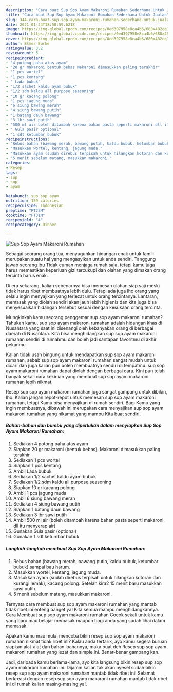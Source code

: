 ```yaml
---
description: "Cara buat Sup Sop Ayam Makaroni Rumahan Sederhana Untuk Jualan"
title: "Cara buat Sup Sop Ayam Makaroni Rumahan Sederhana Untuk Jualan"
slug: 344-cara-buat-sup-sop-ayam-makaroni-rumahan-sederhana-untuk-jualan
date: 2021-01-24T18:50:59.621Z
image: https://img-global.cpcdn.com/recipes/0ed397958e8ca4b6/680x482cq70/sup-sop-ayam-makaroni-rumahan-foto-resep-utama.jpg
thumbnail: https://img-global.cpcdn.com/recipes/0ed397958e8ca4b6/680x482cq70/sup-sop-ayam-makaroni-rumahan-foto-resep-utama.jpg
cover: https://img-global.cpcdn.com/recipes/0ed397958e8ca4b6/680x482cq70/sup-sop-ayam-makaroni-rumahan-foto-resep-utama.jpg
author: Elmer Burke
ratingvalue: 3.2
reviewcount: 5
recipeingredient:
- "4 potong paha atas ayam"
- "20 gr makaroni bentuk bebas Makaroni dimasukkan paling terakhir"
- "1 pcs wortel"
- "1 pcs kentang"
- " Lada bubuk"
- "1/2 sachet kaldu ayam bubuk"
- "1/2 sdm kaldu all purpose seasoning"
- "10 gr kacang polong"
- "1 pcs jagung muda"
- "6 siung bawang merah"
- "4 siung bawang putih"
- "1 batang daun bawang"
- "3 lbr sawi putih"
- "500 ml air boleh ditambah karena bahan pasta seperti makaroni dll itu menyerap air"
- " Gula pasir optional"
- "1 sdt ketumbar bubuk"
recipeinstructions:
- "Rebus bahan (bawang merah, bawang putih, kaldu bubuk, ketumbar bubuk) sampai bau harum."
- "Masukkan wortel, kentang, jagung muda."
- "Masukkan ayam (sudah direbus terpisah untuk hilangkan kotoran dan kurangi lemak), kacang polong. Setelah kira2 15 menit baru masukkan sawi putih."
- "5 menit sebelum matang, masukkan makaroni."
categories:
- Resep
tags:
- sup
- sop
- ayam

katakunci: sup sop ayam 
nutrition: 159 calories
recipecuisine: Indonesian
preptime: "PT23M"
cooktime: "PT31M"
recipeyield: "4"
recipecategory: Dinner

---
```



![Sup Sop Ayam Makaroni Rumahan](https://img-global.cpcdn.com/recipes/0ed397958e8ca4b6/680x482cq70/sup-sop-ayam-makaroni-rumahan-foto-resep-utama.jpg)

Sebagai seorang orang tua, menyuguhkan hidangan enak untuk famili merupakan suatu hal yang mengasyikan untuk anda sendiri. Tanggung jawab seorang ibu Tidak cuman menjaga rumah saja, tetapi kamu juga harus memastikan keperluan gizi tercukupi dan olahan yang dimakan orang tercinta harus enak.

Di era  sekarang, kalian sebenarnya bisa memesan olahan siap saji meski tidak harus ribet membuatnya lebih dulu. Tetapi ada juga lho orang yang selalu ingin menyajikan yang terlezat untuk orang tercintanya. Lantaran, memasak yang diolah sendiri akan jauh lebih higienis dan kita juga bisa menyesuaikan hidangan tersebut sesuai dengan kesukaan orang tercinta. 



Mungkinkah kamu seorang penggemar sup sop ayam makaroni rumahan?. Tahukah kamu, sup sop ayam makaroni rumahan adalah hidangan khas di Nusantara yang saat ini disenangi oleh kebanyakan orang di berbagai daerah di Nusantara. Kita bisa menghidangkan sup sop ayam makaroni rumahan sendiri di rumahmu dan boleh jadi santapan favoritmu di akhir pekanmu.

Kalian tidak usah bingung untuk mendapatkan sup sop ayam makaroni rumahan, sebab sup sop ayam makaroni rumahan sangat mudah untuk dicari dan juga kalian pun boleh membuatnya sendiri di tempatmu. sup sop ayam makaroni rumahan dapat diolah dengan berbagai cara. Kini pun telah banyak sekali cara kekinian yang membuat sup sop ayam makaroni rumahan lebih nikmat.

Resep sup sop ayam makaroni rumahan juga sangat gampang untuk dibikin, lho. Kalian jangan repot-repot untuk memesan sup sop ayam makaroni rumahan, tetapi Kamu bisa menyajikan di rumah sendiri. Bagi Kamu yang ingin membuatnya, dibawah ini merupakan cara menyajikan sup sop ayam makaroni rumahan yang nikamat yang mampu Kita buat sendiri.

<!--inarticleads1-->

##### Bahan-bahan dan bumbu yang diperlukan dalam menyiapkan Sup Sop Ayam Makaroni Rumahan:

1. Sediakan 4 potong paha atas ayam
1. Siapkan 20 gr makaroni (bentuk bebas). Makaroni dimasukkan paling terakhir
1. Sediakan 1 pcs wortel
1. Siapkan 1 pcs kentang
1. Ambil  Lada bubuk
1. Sediakan 1/2 sachet kaldu ayam bubuk
1. Sediakan 1/2 sdm kaldu all purpose seasoning
1. Siapkan 10 gr kacang polong
1. Ambil 1 pcs jagung muda
1. Ambil 6 siung bawang merah
1. Sediakan 4 siung bawang putih
1. Siapkan 1 batang daun bawang
1. Sediakan 3 lbr sawi putih
1. Ambil 500 ml air (boleh ditambah karena bahan pasta seperti makaroni, dll itu menyerap air)
1. Gunakan  Gula pasir (optional)
1. Gunakan 1 sdt ketumbar bubuk




<!--inarticleads2-->

##### Langkah-langkah membuat Sup Sop Ayam Makaroni Rumahan:

1. Rebus bahan (bawang merah, bawang putih, kaldu bubuk, ketumbar bubuk) sampai bau harum.
1. Masukkan wortel, kentang, jagung muda.
1. Masukkan ayam (sudah direbus terpisah untuk hilangkan kotoran dan kurangi lemak), kacang polong. Setelah kira2 15 menit baru masukkan sawi putih.
1. 5 menit sebelum matang, masukkan makaroni.




Ternyata cara membuat sup sop ayam makaroni rumahan yang mantab tidak ribet ini enteng banget ya! Kita semua mampu menghidangkannya. Cara Membuat sup sop ayam makaroni rumahan Cocok sekali untuk kamu yang baru mau belajar memasak maupun bagi anda yang sudah lihai dalam memasak.

Apakah kamu mau mulai mencoba bikin resep sup sop ayam makaroni rumahan nikmat tidak ribet ini? Kalau anda tertarik, ayo kamu segera buruan siapkan alat-alat dan bahan-bahannya, maka buat deh Resep sup sop ayam makaroni rumahan yang lezat dan simple ini. Benar-benar gampang kan. 

Jadi, daripada kamu berlama-lama, ayo kita langsung bikin resep sup sop ayam makaroni rumahan ini. Dijamin kalian tak akan nyesel sudah bikin resep sup sop ayam makaroni rumahan mantab tidak ribet ini! Selamat berkreasi dengan resep sup sop ayam makaroni rumahan mantab tidak ribet ini di rumah kalian masing-masing,ya!.

